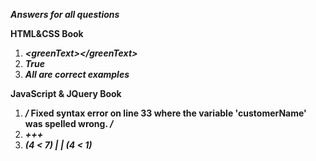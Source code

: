***Answers for all questions*** 



**HTML&CSS Book**
1. ***\<greenText>\</greenText>***
2. ***True***
3. ***All are correct examples***

**JavaScript & JQuery Book**
1. ***/* Fixed syntax error on line 33 where the variable 'customerName' was spelled wrong. */***
2. ***+++***
3. ***(4 < 7)  | | (4 < 1)***
